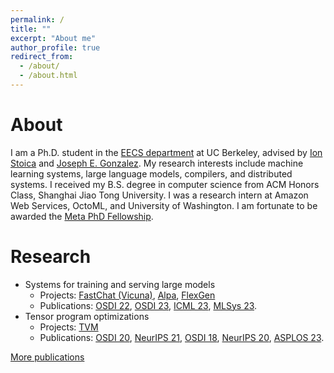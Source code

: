 ```yaml
---
permalink: /
title: ""
excerpt: "About me"
author_profile: true
redirect_from: 
  - /about/
  - /about.html
---
```


# About
I am a Ph.D. student in the [EECS department](https://eecs.berkeley.edu/) at UC Berkeley, advised by [Ion Stoica](https://people.eecs.berkeley.edu/~istoica/) and [Joseph E. Gonzalez](https://people.eecs.berkeley.edu/~jegonzal/).
My research interests include machine learning systems, large language models, compilers, and distributed systems.
I received my B.S. degree in computer science from ACM Honors Class, Shanghai Jiao Tong University.
I was a research intern at Amazon Web Services, OctoML, and University of Washington.
I am fortunate to be awarded the [Meta PhD Fellowship](https://research.facebook.com/fellows/zheng-lianmin/).

# Research
- Systems for training and serving large models
   - Projects: [FastChat (Vicuna)](https://github.com/lm-sys/FastChat), [Alpa](https://github.com/alpa-projects/alpa), [FlexGen](https://github.com/FMInference/FlexGen)
   - Publications: [OSDI 22](https://arxiv.org/abs/2201.12023), [OSDI 23](https://arxiv.org/abs/2302.11665), [ICML 23](https://arxiv.org/abs/2303.06865), [MLSys 23](https://arxiv.org/abs/2211.05322).
- Tensor program optimizations
   - Projects: [TVM](https://tvm.apache.org/)
   - Publications: [OSDI 20](https://arxiv.org/abs/2006.06762), [NeurIPS 21](https://datasets-benchmarks-proceedings.neurips.cc/paper/2021/hash/a684eceee76fc522773286a895bc8436-Abstract-round1.html), [OSDI 18](https://arxiv.org/abs/1802.04799), [NeurIPS 20](https://arxiv.org/pdf/1805.08166.pdf), [ASPLOS 23](https://arxiv.org/abs/2207.04296).

[More publications](https://lmzheng.net/publications/)

